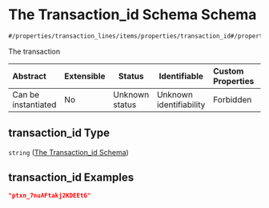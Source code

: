 # The Transaction_id Schema Schema

```txt
#/properties/transaction_lines/items/properties/transaction_id#/properties/transaction_lines/items/properties/transaction_id
```

The transaction 


| Abstract            | Extensible | Status         | Identifiable            | Custom Properties | Additional Properties | Access Restrictions | Defined In                                                                                          |
| :------------------ | ---------- | -------------- | ----------------------- | :---------------- | --------------------- | ------------------- | --------------------------------------------------------------------------------------------------- |
| Can be instantiated | No         | Unknown status | Unknown identifiability | Forbidden         | Allowed               | none                | [policy_transaction.schema.json\*](../../out/policy_transaction.schema.json "open original schema") |

## transaction_id Type

`string` ([The Transaction_id Schema](policy_transaction-properties-the-transaction_lines-schema-the-transaction-lines-schema-properties-the-transaction_id-schema.md))

## transaction_id Examples

```json
"ptxn_7nuAFtakj2KDEEtG"
```
